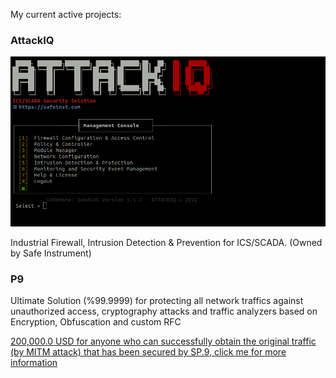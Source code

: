 My current active projects:


### AttackIQ
![alt text](iq.png)

Industrial Firewall, Intrusion Detection & Prevention for ICS/SCADA. (Owned by Safe Instrument)


### P9

Ultimate Solution (%99.9999) for protecting all network traffics against unauthorized access, cryptography attacks and traffic analyzers based on Encryption, Obfuscation and custom RFC

[200,000.0 USD for anyone who can successfully obtain the original traffic (by MITM attack) that has been secured by SP.9, click me for more information](https://www.linkedin.com/feed/update/urn:li:activity:7097868815337672704/)

